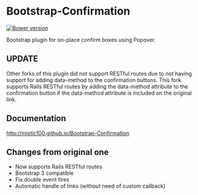 # Bootstrap-Confirmation

[![Bower version](https://badge.fury.io/bo/bootstrap-confirmation2.svg)](http://badge.fury.io/bo/bootstrap-confirmation2)

Bootstrap plugin for on-place confirm boxes using Popover.

## UPDATE

Other forks of this plugin did not support RESTful routes due to not having support for adding data-method to the confirmation buttons. This fork supports Rails RESTful routes by adding the data-method attribute to the confirmation button if the data-method attribute is included on the original link.


## Documentation

http://mistic100.github.io/Bootstrap-Confirmation


## Changes from original one

- Now supports Rails RESTful routes
- Bootstrap 3 compatible
- Fix double event fires
- Automatic handle of links (without need of custom callback)

